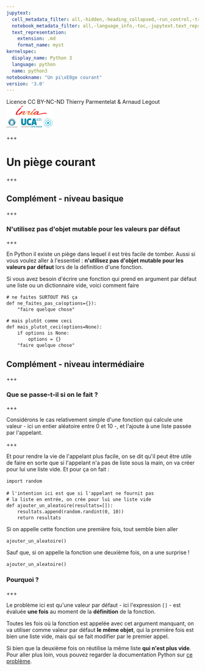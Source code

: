 ```yaml
---
jupytext:
  cell_metadata_filter: all,-hidden,-heading_collapsed,-run_control,-trusted
  notebook_metadata_filter: all,-language_info,-toc,-jupytext.text_representation.jupytext_version,-jupytext.text_representation.format_version
  text_representation:
    extension: .md
    format_name: myst
kernelspec:
  display_name: Python 3
  language: python
  name: python3
notebookname: "Un pi\xE8ge courant"
version: '3.0'
---
```


<div class="licence">
<span>Licence CC BY-NC-ND</span>
<span>Thierry Parmentelat &amp; Arnaud Legout</span>
<span><img src="media/both-logos-small-alpha.png" /></span>
</div>

+++

# Un piège courant

+++

## Complément - niveau basique

+++

### N'utilisez pas d'objet mutable pour les valeurs par défaut

+++

En Python il existe un piège dans lequel il est très facile de tomber. Aussi si vous voulez aller à l'essentiel : **n'utilisez pas d'objet mutable pour les valeurs par défaut** lors de la définition d'une fonction.

Si vous avez besoin d'écrire une fonction qui prend en argument par défaut une liste ou un dictionnaire vide, voici comment faire

```{code-cell}
# ne faites SURTOUT PAS ça
def ne_faites_pas_ca(options={}):
    "faire quelque chose"
```

```{code-cell}
# mais plutôt comme ceci
def mais_plutot_ceci(options=None):
    if options is None: 
        options = {}
    "faire quelque chose"
```

## Complément - niveau intermédiaire

+++

### Que se passe-t-il si on le fait ?

+++

Considérons le cas relativement simple d'une fonction qui calcule une valeur - ici un entier aléatoire entre 0 et 10 -, et l'ajoute à une liste passée par l'appelant.

+++

Et pour rendre la vie de l'appelant plus facile, on se dit qu'il peut être utile de faire en sorte que si l'appelant n'a pas de liste sous la main, on va créer pour lui une liste vide. Et pour ça on fait :

```{code-cell}
import random

# l'intention ici est que si l'appelant ne fournit pas 
# la liste en entrée, on crée pour lui une liste vide
def ajouter_un_aleatoire(resultats=[]):
    resultats.append(random.randint(0, 10))
    return resultats
```

Si on appelle cette fonction une première fois, tout semble bien aller

```{code-cell}
ajouter_un_aleatoire()
```

Sauf que, si on appelle la fonction une deuxième fois, on a une surprise !

```{code-cell}
ajouter_un_aleatoire()
```

### Pourquoi ?

+++

Le problème ici est qu'une valeur par défaut - ici l'expression `[]` - est évaluée **une fois** au moment de la **définition** de la fonction. 

Toutes les fois où la fonction est appelée avec cet argument manquant, on va utiliser comme valeur par défaut **le même objet**, qui la première fois est bien une liste vide, mais qui se fait modifier par le premier appel. 

Si bien que la deuxième fois on réutilise la même liste **qui n'est plus vide**. Pour aller plus loin, vous pouvez regarder la documentation Python sur [ce problème](https://docs.python.org/3/faq/programming.html#why-are-default-values-shared-between-objects).
